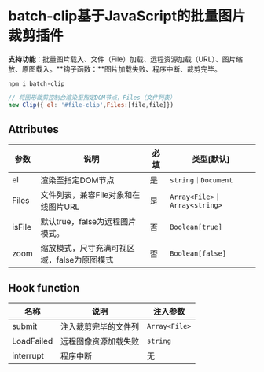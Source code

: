 # batch-clip基于JavaScript的批量图片裁剪插件

**支持功能**：批量图片载入、文件（File）加载、远程资源加载（URL）、图片缩放、原图载入。**钩子函数：**图片加载失败、程序中断、裁剪完毕。

```
npm i batch-clip
```

```javascript
// 将图形裁剪控制台渲染至指定DOM节点，Files（文件列表）
new Clip({ el: '#file-clip',Files:[file,file]})
```

## Attributes

| 参数   | 说明                                        | 必填 | 类型[默认]                   |
| ------ | ------------------------------------------- | ---- | ---------------------------- |
| el     | 渲染至指定DOM节点                           | 是   | `string｜Document`           |
| Files  | 文件列表，兼容File对象和在线图片URL         | 是   | `Array<File>｜Array<string>` |
| isFile | 默认true，false为远程图片模式。             | 否   | `Boolean[true]`              |
| zoom   | 缩放模式，尺寸充满可视区域，false为原图模式 | 否   | `Boolean[false]`             |

## Hook function

| 名称       | 说明                 | 注入参数      |
| ---------- | -------------------- | ------------- |
| submit     | 注入裁剪完毕的文件列 | `Array<File>` |
| LoadFailed | 远程图像资源加载失败 | `string`      |
| interrupt  | 程序中断             | 无            |

